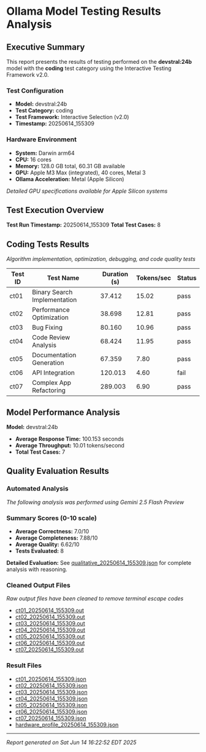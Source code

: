 # Ollama Model Testing Results Analysis

## Executive Summary

This report presents the results of testing performed on the **devstral:24b** model
with the **coding** test category using the Interactive Testing Framework v2.0.

### Test Configuration
- **Model:** devstral:24b
- **Test Category:** coding
- **Test Framework:** Interactive Selection (v2.0)
- **Timestamp:** 20250614_155309

### Hardware Environment
- **System:** Darwin arm64
- **CPU:** 16 cores
- **Memory:** 128.0 GB total, 60.31 GB available
- **GPU:** Apple M3 Max (integrated), 40 cores, Metal 3
- **Ollama Acceleration:** Metal (Apple Silicon)

*Detailed GPU specifications available for Apple Silicon systems*

## Test Execution Overview

**Test Run Timestamp:** 20250614_155309
**Total Test Cases:**        8

## Coding Tests Results
*Algorithm implementation, optimization, debugging, and code quality tests*

| Test ID | Test Name | Duration (s) | Tokens/sec | Status |
|---------|-----------|--------------|------------|--------|
| ct01 | Binary Search Implementation | 37.412 | 15.02 | pass |
| ct02 | Performance Optimization | 38.698 | 12.81 | pass |
| ct03 | Bug Fixing | 80.160 | 10.96 | pass |
| ct04 | Code Review Analysis | 68.424 | 11.95 | pass |
| ct05 | Documentation Generation | 67.359 | 7.80 | pass |
| ct06 | API Integration | 120.013 | 4.60 | fail |
| ct07 | Complex App Refactoring | 289.003 | 6.90 | pass |

## Model Performance Analysis

**Model:** devstral:24b
- **Average Response Time:** 100.153 seconds
- **Average Throughput:** 10.01 tokens/second
- **Total Test Cases:** 7

## Quality Evaluation Results

### Automated Analysis
*The following analysis was performed using Gemini 2.5 Flash Preview*

### Summary Scores (0-10 scale)
- **Average Correctness:** 7.0/10
- **Average Completeness:** 7.88/10
- **Average Quality:** 6.62/10
- **Tests Evaluated:** 8

**Detailed Evaluation:** See [qualitative_20250614_155309.json](../reports/qualitative_20250614_155309.json) for complete analysis with reasoning.


### Cleaned Output Files
*Raw output files have been cleaned to remove terminal escape codes*

- [ct01_20250614_155309.out](../outputs_clean/ct01_20250614_155309.out)
- [ct02_20250614_155309.out](../outputs_clean/ct02_20250614_155309.out)
- [ct03_20250614_155309.out](../outputs_clean/ct03_20250614_155309.out)
- [ct04_20250614_155309.out](../outputs_clean/ct04_20250614_155309.out)
- [ct05_20250614_155309.out](../outputs_clean/ct05_20250614_155309.out)
- [ct06_20250614_155309.out](../outputs_clean/ct06_20250614_155309.out)
- [ct07_20250614_155309.out](../outputs_clean/ct07_20250614_155309.out)

### Result Files
- [ct01_20250614_155309.json](../results/ct01_20250614_155309.json)
- [ct02_20250614_155309.json](../results/ct02_20250614_155309.json)
- [ct03_20250614_155309.json](../results/ct03_20250614_155309.json)
- [ct04_20250614_155309.json](../results/ct04_20250614_155309.json)
- [ct05_20250614_155309.json](../results/ct05_20250614_155309.json)
- [ct06_20250614_155309.json](../results/ct06_20250614_155309.json)
- [ct07_20250614_155309.json](../results/ct07_20250614_155309.json)
- [hardware_profile_20250614_155309.json](../results/hardware_profile_20250614_155309.json)

---
*Report generated on Sat Jun 14 16:22:52 EDT 2025*
